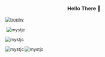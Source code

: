 ## 

<h3 align="center">Hello There 👋</h3>

[![trophy](https://github-profile-trophy.vercel.app/?username=Mystjc&theme=onedark)](https://github.com/ryo-ma/github-profile-trophy)

<p>&nbsp;<img align="center" src="https://github-readme-stats.vercel.app/api?username=mystjc&orgs=namidaco&include_orgs=true&show_icons=true&locale=en&theme=dark" alt="mystjc" /></p>

<p><img align="center" src="https://github-readme-streak-stats.herokuapp.com/?user=mystjc&theme=dark&" alt="mystjc" /></p>

<p><img align="left" src="https://github-readme-stats.vercel.app/api/top-langs?username=mystjc&show_icons=true&locale=en&layout=compact&theme=dark" alt="mystjc" /></p>

<p align="left"> <img src="https://komarev.com/ghpvc/?username=mystjc&label=Profile%20views&color=0e75b6&style=flat" alt="mystjc" /> </p>
